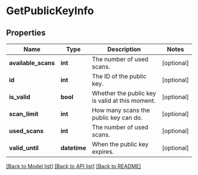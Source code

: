 # GetPublicKeyInfo

## Properties
Name | Type | Description | Notes
------------ | ------------- | ------------- | -------------
**available_scans** | **int** | The number of used scans. | [optional] 
**id** | **int** | The ID of the public key. | [optional] 
**is_valid** | **bool** | Whether the public key is valid at this moment. | [optional] 
**scan_limit** | **int** | How many scans the public key can do. | [optional] 
**used_scans** | **int** | The number of used scans. | [optional] 
**valid_until** | **datetime** | When the public key expires. | [optional] 

[[Back to Model list]](../README.md#documentation-for-models) [[Back to API list]](../README.md#documentation-for-api-endpoints) [[Back to README]](../README.md)


